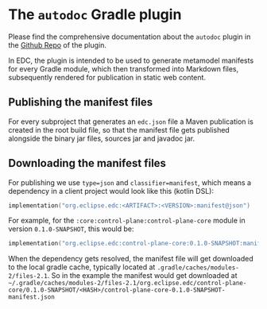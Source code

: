 # The `autodoc` Gradle plugin

Please find the comprehensive documentation about the `autodoc` plugin in
the [Github Repo](https://github.com/eclipse-edc/GradlePlugins/blob/main/docs/developer/autodoc.md) of
the plugin.

In EDC, the plugin is intended to be used to generate metamodel manifests for every Gradle module, which then
transformed into Markdown files, subsequently rendered for publication in static web content.

## Publishing the manifest files

For every subproject that generates an `edc.json` file a Maven publication is created in the root build file, so that
the manifest file gets published alongside the binary jar files, sources jar and javadoc jar.

## Downloading the manifest files

For publishing we use `type=json` and `classifier=manifest`, which means a dependency in a client project would look
like
this (kotlin DSL):

```kotlin
implementation("org.eclipse.edc:<ARTIFACT>:<VERSION>:manifest@json")
```

For example, for the `:core:control-plane:control-plane-core` module in version `0.1.0-SNAPSHOT`, this would be:

```kotlin
implementation("org.eclipse.edc:control-plane-core:0.1.0-SNAPSHOT:manifest@json")
```

When the dependency gets resolved, the manifest file will get downloaded to the local gradle cache, typically located
at `.gradle/caches/modules-2/files-2.1`. So in the example the manifest would get downloaded
at `~/.gradle/caches/modules-2/files-2.1/org.eclipse.edc/control-plane-core/0.1.0-SNAPSHOT/<HASH>/control-plane-core-0.1.0-SNAPSHOT-manifest.json`
